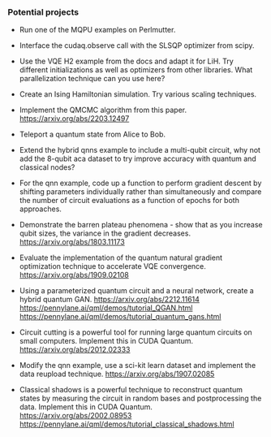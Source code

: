 ### Potential projects

-  Run one of the MQPU examples on Perlmutter.

-  Interface the cudaq.observe call with the SLSQP optimizer from scipy.

-  Use the VQE H2 example from the docs and adapt it for LiH. Try different initializations as well as optimizers from other libraries. What parallelization technique can you use here?

-  Create an Ising Hamiltonian simulation. Try various scaling techniques.

-  Implement the QMCMC algorithm from this paper.
    https://arxiv.org/abs/2203.12497

-  Teleport a quantum state from Alice to Bob. 

-  Extend the hybrid qnns example to include a multi-qubit circuit, why not add the 8-qubit aca dataset to try improve accuracy with quantum and classical nodes? 

-  For the qnn example, code up a function to perform gradient descent by shifting parameters individually rather than simultaneously and compare the number of circuit evaluations as a function of epochs for both approaches. 

-  Demonstrate the barren plateau phenomena - show that as you increase qubit sizes, the variance in the gradient decreases. \
 https://arxiv.org/abs/1803.11173

-  Evaluate the implementation of the quantum natural gradient optimization technique to accelerate VQE convergence. \
  https://arxiv.org/abs/1909.02108

-  Using a parameterized quantum circuit and a neural network, create a hybrid quantum GAN. 
https://arxiv.org/abs/2212.11614 \
https://pennylane.ai/qml/demos/tutorial_QGAN.html \
https://pennylane.ai/qml/demos/tutorial_quantum_gans.html 

-  Circuit cutting is a powerful tool for running large quantum circuits on small computers. Implement this in CUDA Quantum. \
https://arxiv.org/abs/2012.02333

-  Modify the qnn example, use a sci-kit learn dataset and implement the data reupload technique. 
https://arxiv.org/abs/1907.02085 

-  Classical shadows is a powerful technique to reconstruct quantum states by measuring the circuit in random bases and postprocessing the data. Implement this in CUDA Quantum. 
https://arxiv.org/abs/2002.08953 \
https://pennylane.ai/qml/demos/tutorial_classical_shadows.html 



